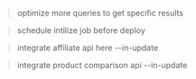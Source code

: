 
> optimize more queries to get specific results

> schedule intilize job before deploy 

> integrate affiliate api here --in-update

> integrate product comparison api --in-update

